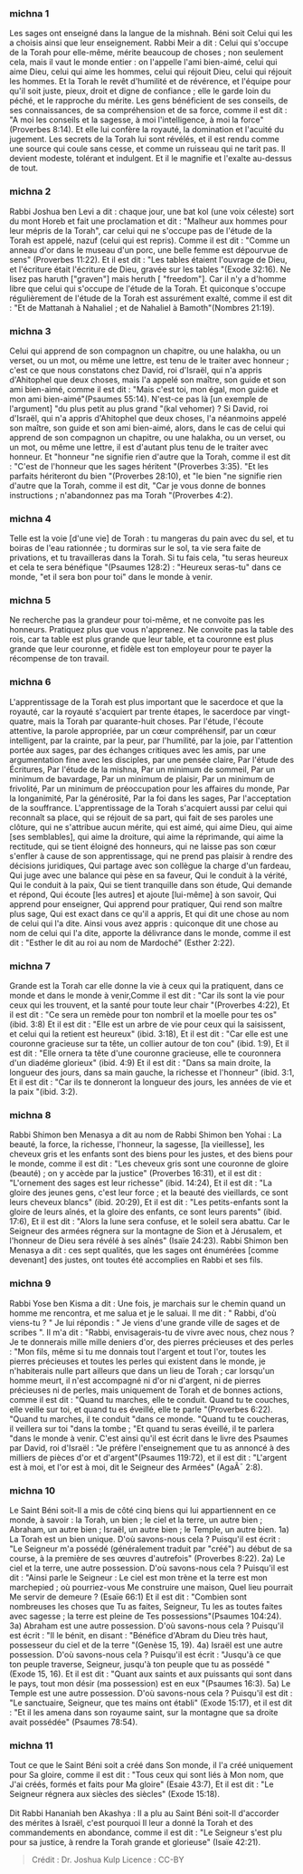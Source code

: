 
### michna 1
Les sages ont enseigné dans la langue de la mishnah. Béni soit Celui qui les a choisis ainsi que leur enseignement. Rabbi Meir a dit :  Celui qui s'occupe de la Torah pour elle-même, mérite beaucoup de choses ; non seulement cela, mais il vaut le monde entier : on l'appelle l'ami bien-aimé, celui qui aime Dieu, celui qui aime les hommes, celui qui réjouit Dieu, celui qui réjouit les hommes. Et la Torah le revêt d'humilité et de révérence, et l'équipe pour qu'il soit juste, pieux, droit et digne de confiance ; elle le garde loin du péché, et le rapproche du mérite. Les gens bénéficient de ses conseils, de ses connaissances, de sa compréhension et de sa force, comme il est dit : "A moi les conseils et la sagesse, à moi l'intelligence, à moi la force" (Proverbes 8:14). Et elle lui confère la royauté, la domination et l'acuité du jugement. Les secrets de la Torah lui sont révélés, et il est rendu comme une source qui coule sans cesse, et comme un ruisseau qui ne tarit pas. Il devient modeste, tolérant et indulgent. Et il le magnifie et l'exalte au-dessus de tout.

### michna 2
Rabbi Joshua ben Levi a dit : chaque jour, une bat kol (une voix céleste) sort du mont Horeb et fait une proclamation et dit : "Malheur aux hommes pour leur mépris de la Torah", car celui qui ne s'occupe pas de l'étude de la Torah est appelé, nazuf (celui qui est repris). Comme il est dit : "Comme un anneau d'or dans le museau d'un porc, une belle femme est dépourvue de sens" (Proverbes 11:22). Et il est dit : "Les tables étaient l'ouvrage de Dieu, et l'écriture était l'écriture de Dieu, gravée sur les tables "(Exode 32:16).   Ne lisez pas haruth ["graven"] mais heruth [ "freedom"].   Car il n'y a d'homme libre que celui qui s'occupe de l'étude de la Torah. Et quiconque s'occupe régulièrement de l'étude de la Torah est assurément exalté, comme il est dit : "Et de Mattanah à Nahaliel ; et de Nahaliel à Bamoth"(Nombres 21:19).

### michna 3
Celui qui apprend de son compagnon un chapitre, ou une halakha, ou un verset, ou un mot, ou même une lettre, est tenu de le traiter avec honneur ; c'est ce que nous constatons chez David, roi d'Israël, qui n'a appris d'Ahitophel que deux choses, mais l'a appelé son maître, son guide et son ami bien-aimé, comme il est dit : "Mais c'est toi, mon égal, mon guide et mon ami bien-aimé"(Psaumes 55:14). N'est-ce pas là [un exemple de l'argument] "du plus petit au plus grand "(kal vehomer) ?  Si David, roi d'Israël, qui n'a appris d'Ahitophel que deux choses, l'a néanmoins appelé son maître, son guide et son ami bien-aimé, alors, dans le cas de celui qui apprend de son compagnon un chapitre, ou une halakha, ou un verset, ou un mot, ou même une lettre, il est d'autant plus tenu de le traiter avec honneur. Et "honneur "ne signifie rien d'autre que la Torah, comme il est dit : "C'est de l'honneur que les sages héritent "(Proverbes 3:35). "Et les parfaits hériteront du bien "(Proverbes 28:10), et "le bien "ne signifie rien d'autre que la Torah, comme il est dit, "Car je vous donne de bonnes instructions ; n'abandonnez pas ma Torah "(Proverbes 4:2).

### michna 4
Telle est la voie [d'une vie] de Torah : tu mangeras du pain avec du sel, et tu boiras de l'eau rationnée ; tu dormiras sur le sol, ta vie sera faite de privations, et tu travailleras dans la Torah. Si tu fais cela, "tu seras heureux et cela te sera bénéfique "(Psaumes 128:2) :   "Heureux seras-tu" dans ce monde, "et il sera bon pour toi" dans le monde à venir. 

### michna 5
Ne recherche pas la grandeur pour toi-même, et ne convoite pas les honneurs. Pratiquez plus que vous n'apprenez. Ne convoite pas la table des rois, car ta table est plus grande que leur table, et ta couronne est plus grande que leur couronne, et fidèle est ton employeur pour te payer la récompense de ton travail.

### michna 6
L'apprentissage de la Torah est plus important que le sacerdoce et que la royauté, car la royauté s'acquiert par trente étapes, le sacerdoce par vingt-quatre, mais la Torah par quarante-huit choses. Par l'étude, l'écoute attentive, la parole appropriée, par un cœur compréhensif, par un cœur intelligent, par la crainte, par la peur, par l'humilité, par la joie, par l'attention portée aux sages, par des échanges critiques avec les amis, par une argumentation fine avec les disciples, par une pensée claire, Par l'étude des Écritures, Par l'étude de la mishna, Par un minimum de sommeil, Par un minimum de bavardage, Par un minimum de plaisir, Par un minimum de frivolité, Par un minimum de préoccupation pour les affaires du monde, Par la longanimité, Par la générosité, Par la foi dans les sages, Par l'acceptation de la souffrance. L'apprentissage de la Torah s'acquiert aussi par celui qui reconnaît sa place, qui se réjouit de sa part, qui fait de ses paroles une clôture, qui ne s'attribue aucun mérite, qui est aimé, qui aime Dieu, qui aime [ses semblables], qui aime la droiture, qui aime la réprimande, qui aime la rectitude, qui se tient éloigné des honneurs, qui ne laisse pas son cœur s'enfler à cause de son apprentissage, qui ne prend pas plaisir à rendre des décisions juridiques, Qui partage avec son collègue la charge d'un fardeau, Qui juge avec une balance qui pèse en sa faveur, Qui le conduit à la vérité, Qui le conduit à la paix, Qui se tient tranquille dans son étude, Qui demande et répond, Qui écoute [les autres] et ajoute [lui-même] à son savoir, Qui apprend pour enseigner, Qui apprend pour pratiquer, Qui rend son maître plus sage, Qui est exact dans ce qu'il a appris, Et qui dit une chose au nom de celui qui l'a dite. Ainsi vous avez appris : quiconque dit une chose au nom de celui qui l'a dite, apporte la délivrance dans le monde, comme il est dit : "Esther le dit au roi au nom de Mardoché" (Esther 2:22).

### michna 7
Grande est la Torah car elle donne la vie à ceux qui la pratiquent, dans ce monde et dans le monde à venir,Comme il est dit :  "Car ils sont la vie pour ceux qui les trouvent, et la santé pour toute leur chair "(Proverbes 4:22), Et il est dit :  "Ce sera un remède pour ton nombril et la moelle pour tes os" (ibid. 3:8) Et il est dit : "Elle est un arbre de vie pour ceux qui la saisissent, et celui qui la retient est heureux" (ibid. 3:18), Et il est dit :  "Car elle est une couronne gracieuse sur ta tête, un collier autour de ton cou" (ibid. 1:9), Et il est dit :  "Elle ornera ta tête d'une couronne gracieuse, elle te couronnera d'un diadéme glorieux" (ibid. 4:9) Et il est dit :  "Dans sa main droite, la longueur des jours, dans sa main gauche, la richesse et l'honneur" (ibid. 3:1, Et il est dit :  "Car ils te donneront la longueur des jours, les années de vie et la paix "(ibid. 3:2).

### michna 8
Rabbi Shimon ben Menasya a dit au nom de Rabbi Shimon ben Yohai :    La beauté, la force, la richesse, l'honneur, la sagesse, [la vieillesse], les cheveux gris et les enfants sont des biens pour les justes, et des biens pour le monde, comme il est dit : "Les cheveux gris sont une couronne de gloire (beauté) ; on y accède par la justice" (Proverbes 16:31), et il est dit : "L'ornement des sages est leur richesse" (ibid. 14:24), Et il est dit : "La gloire des jeunes gens, c'est leur force ; et la beauté des vieillards, ce sont leurs cheveux blancs" (ibid. 20:29), Et il est dit : "Les petits-enfants sont la gloire de leurs aînés, et la gloire des enfants, ce sont leurs parents" (ibid. 17:6), Et il est dit :  "Alors la lune sera confuse, et le soleil sera abattu.  Car le Seigneur des armées régnera sur la montagne de Sion et à Jérusalem, et l'honneur de Dieu sera révélé à ses aînés" (Isaïe 24:23). Rabbi Shimon ben Menasya a dit : ces sept qualités, que les sages ont énumérées [comme devenant] des justes, ont toutes été accomplies en Rabbi et ses fils.

### michna 9
Rabbi Yose ben Kisma a dit :  Une fois, je marchais sur le chemin quand un homme me rencontra, et me salua et je le saluai. Il me dit : " Rabbi, d'où viens-tu ? " Je lui répondis : " Je viens d'une grande ville de sages et de scribes ". Il m'a dit : "Rabbi, envisagerais-tu de vivre avec nous, chez nous ?  Je te donnerais mille mille deniers d'or, des pierres précieuses et des perles : "Mon fils, même si tu me donnais tout l'argent et tout l'or, toutes les pierres précieuses et toutes les perles qui existent dans le monde, je n'habiterais nulle part ailleurs que dans un lieu de Torah ; car lorsqu'un homme meurt, il n'est accompagné ni d'or ni d'argent, ni de pierres précieuses ni de perles, mais uniquement de Torah et de bonnes actions, comme il est dit : "Quand tu marches, elle te conduit.  Quand tu te couches, elle veille sur toi, et quand tu es éveillé, elle te parle "(Proverbes 6:22). "Quand tu marches, il te conduit "dans ce monde. "Quand tu te coucheras, il veillera sur toi "dans la tombe ; "Et quand tu seras éveillé, il te parlera "dans le monde à venir. C'est ainsi qu'il est écrit dans le livre des Psaumes par David, roi d'Israël : "Je préfère l'enseignement que tu as annoncé à des milliers de pièces d'or et d'argent"(Psaumes 119:72), et il est dit : "L'argent est à moi, et l'or est à moi, dit le Seigneur des Armées" (AgaÃ¯ 2:8).

### michna 10
Le Saint Béni soit-Il a mis de côté cinq biens qui lui appartiennent en ce monde, à savoir : la Torah, un bien ; le ciel et la terre, un autre bien ; Abraham, un autre bien ; Israël, un autre bien ; le Temple, un autre bien. 1a) La Torah est un bien unique.  D'où savons-nous cela ? Puisqu'il est écrit : "Le Seigneur m'a possédé (généralement traduit par "créé") au début de sa course, à la première de ses œuvres d'autrefois" (Proverbes 8:22).  2a) Le ciel et la terre, une autre possession. D'où savons-nous cela ? Puisqu'il est dit :    "Ainsi parle le Seigneur :  Le ciel est mon trène et la terre est mon marchepied ; où pourriez-vous Me construire une maison, Quel lieu pourrait Me servir de demeure ? (Esaïe 66:1) Et il est dit : "Combien sont nombreuses les choses que Tu as faites, Seigneur, Tu les as toutes faites avec sagesse ; la terre est pleine de Tes possessions"(Psaumes 104:24). 3a) Abraham est une autre possession. D'où savons-nous cela ? Puisqu'il est écrit : "Il le bénit, en disant : "Bénéfice d'Abram du Dieu très haut, possesseur du ciel et de la terre "(Genèse 15, 19). 4a) Israël est une autre possession. D'où savons-nous cela ? Puisqu'il est écrit : "Jusqu'à ce que ton peuple traverse, Seigneur, jusqu'à ton peuple que tu as possédé "(Exode 15, 16). Et il est dit :  "Quant aux saints et aux puissants qui sont dans le pays, tout mon désir (ma possession) est en eux "(Psaumes 16:3). 5a) Le Temple est une autre possession. D'où savons-nous cela ? Puisqu'il est dit : "Le sanctuaire, Seigneur, que tes mains ont établi" (Exode 15:17), et il est dit : "Et il les amena dans son royaume saint, sur la montagne que sa droite avait possédée" (Psaumes 78:54).

### michna 11
Tout ce que le Saint Béni soit a créé dans Son monde, il l'a créé uniquement pour Sa gloire, comme il est dit : "Tous ceux qui sont liés à Mon nom, que J'ai créés, formés et faits pour Ma gloire" (Esaie 43:7), Et il est dit : "Le Seigneur régnera aux siècles des siècles" (Exode 15:18).<br><br>Dit Rabbi Hananiah ben Akashya : Il a plu au Saint Béni soit-Il d'accorder des mérites à Israël, c'est pourquoi Il leur a donné la Torah et des commandements en abondance, comme il est dit : "Le Seigneur s'est plu pour sa justice, à rendre la Torah grande et glorieuse" (Isaïe 42:21).

>Crédit : Dr. Joshua Kulp
>Licence : CC-BY